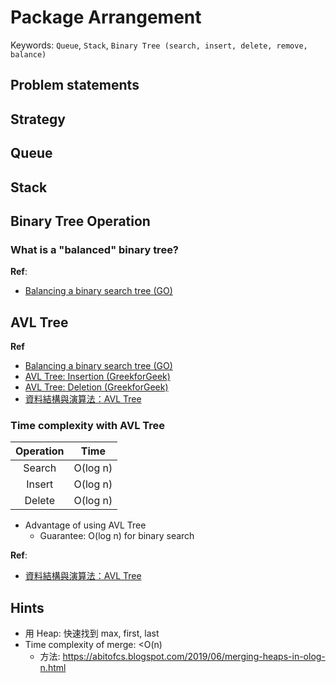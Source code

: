 # Package Arrangement

Keywords: `Queue`, `Stack`, `Binary Tree (search, insert, delete, remove, balance)`


## Problem statements


## Strategy



## Queue


## Stack 


## Binary Tree Operation


### What is a "balanced" binary tree?



**Ref**: 
- [Balancing a binary search tree (GO)](https://appliedgo.net/balancedtree/)




## AVL Tree


**Ref**
- [Balancing a binary search tree (GO)](https://appliedgo.net/balancedtree/)
- [AVL Tree: Insertion (GreekforGeek)](https://www.geeksforgeeks.org/avl-tree-set-1-insertion/)
- [AVL Tree: Deletion (GreekforGeek)](https://www.geeksforgeeks.org/avl-tree-set-2-deletion/)
- [資料結構與演算法：AVL Tree](https://josephjsf2.github.io/data/structure/and/algorithm/2019/06/22/avl-tree.html)

### Time complexity with AVL Tree

|Operation|Time|
|:---:|:---:|
|Search|O(log n)|
|Insert|O(log n)|
|Delete|O(log n)|

- Advantage of using AVL Tree
  - Guarantee: O(log n) for binary search

**Ref**:
- [資料結構與演算法：AVL Tree](https://josephjsf2.github.io/data/structure/and/algorithm/2019/06/22/avl-tree.html)



## 

## Hints

- 用 Heap: 快速找到 max, first, last
- Time complexity of merge: <O(n)
    - 方法: https://abitofcs.blogspot.com/2019/06/merging-heaps-in-olog-n.html
